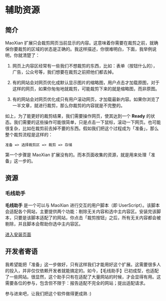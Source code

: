 
# 辅助资源

## 简介

MaoXian 扩展只会裁剪网页当前显示的内容。这意味着你需要在裁剪之前，就确保你要裁剪的区域的状态是正确的。我这样描述，你很难明白，下面，我举例说明，你就清楚了：

1. 网页上内容区经常有一些我们不想裁剪的东西，比如：表单（按钮什么的），广告，公众号等，我们想要在裁剪之前把他们都去掉。

2. 有的网站会对网页优化成默认显示图片的缩略图，用户点击才加载原图，对于这样的网页，如果你匆匆地就裁剪，可能裁剪下来的就是缩略图，而非原图。

3. 有的网站会对网页优化成只有用户滚动网页，才加载最新内容。如果你浏览了一半文章，就进行裁剪，那么你裁剪的内容就是不完整的。

如上，为了能更好的裁剪结果，我们需要操作网页，使其达到一个 **Ready** 的状态。我们需要的这些操作可能很简单，只是点击一下鼠标，滚动一下网页。也可能很复杂，比如在裁剪前去掉不要的东西。假如我们把这个过程成为「准备」，那么整个裁剪流程是这样的：

```
准备 => 选择裁剪区 => 裁剪 => 存储
```

第一个步骤是 MaoXian 扩展没有的。而本页面收集的资源，就是用来处理「准备」这一步的。

## 资源

### 毛线助手

**毛线助手** 是一个可以与 MaoXian 进行交互的用户脚本（即 UserScript）。该脚本会适配各个网站，主要提供两个功能：剔除无关内容和选中主内容区。安装完该脚本，只要是该脚本适配了的网站，你点击「裁剪按钮」之后，所有无关内容都会被剔除，并且脚本会帮助你选中主内容区。

[进入安装页面](assistant/README.md)

## 开发者寄语

我希望能把「准备」这一步做好，只有这样我们才能用好这个扩展。这需要很多人的投入，并非仅仅依赖开发者就能搞定的。如今，【毛线助手】已初成型，也适配了一些网站。很显然，这个助手只有在适配了大量网站的时候，才会显得有用。这需要各位的参与，包含但不限于：报告适配不完全的网站；提出适配请求。

参与进来吧，让我们把这个软件做得更成熟 :)
